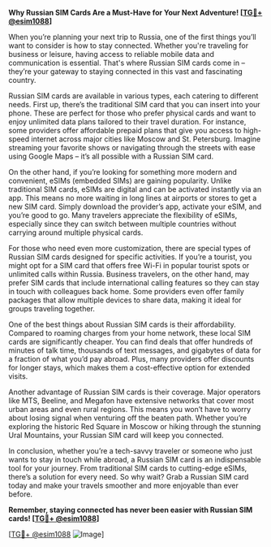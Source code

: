 **Why Russian SIM Cards Are a Must-Have for Your Next Adventure! [[TG💪+ @esim1088](https://t.me/s/esim1088)]**

When you’re planning your next trip to Russia, one of the first things you’ll want to consider is how to stay connected. Whether you're traveling for business or leisure, having access to reliable mobile data and communication is essential. That's where Russian SIM cards come in – they’re your gateway to staying connected in this vast and fascinating country.

Russian SIM cards are available in various types, each catering to different needs. First up, there’s the traditional SIM card that you can insert into your phone. These are perfect for those who prefer physical cards and want to enjoy unlimited data plans tailored to their travel duration. For instance, some providers offer affordable prepaid plans that give you access to high-speed internet across major cities like Moscow and St. Petersburg. Imagine streaming your favorite shows or navigating through the streets with ease using Google Maps – it’s all possible with a Russian SIM card.

On the other hand, if you’re looking for something more modern and convenient, eSIMs (embedded SIMs) are gaining popularity. Unlike traditional SIM cards, eSIMs are digital and can be activated instantly via an app. This means no more waiting in long lines at airports or stores to get a new SIM card. Simply download the provider’s app, activate your eSIM, and you’re good to go. Many travelers appreciate the flexibility of eSIMs, especially since they can switch between multiple countries without carrying around multiple physical cards.

For those who need even more customization, there are special types of Russian SIM cards designed for specific activities. If you’re a tourist, you might opt for a SIM card that offers free Wi-Fi in popular tourist spots or unlimited calls within Russia. Business travelers, on the other hand, may prefer SIM cards that include international calling features so they can stay in touch with colleagues back home. Some providers even offer family packages that allow multiple devices to share data, making it ideal for groups traveling together.

One of the best things about Russian SIM cards is their affordability. Compared to roaming charges from your home network, these local SIM cards are significantly cheaper. You can find deals that offer hundreds of minutes of talk time, thousands of text messages, and gigabytes of data for a fraction of what you’d pay abroad. Plus, many providers offer discounts for longer stays, which makes them a cost-effective option for extended visits.

Another advantage of Russian SIM cards is their coverage. Major operators like MTS, Beeline, and Megafon have extensive networks that cover most urban areas and even rural regions. This means you won’t have to worry about losing signal when venturing off the beaten path. Whether you’re exploring the historic Red Square in Moscow or hiking through the stunning Ural Mountains, your Russian SIM card will keep you connected.

In conclusion, whether you’re a tech-savvy traveler or someone who just wants to stay in touch while abroad, a Russian SIM card is an indispensable tool for your journey. From traditional SIM cards to cutting-edge eSIMs, there’s a solution for every need. So why wait? Grab a Russian SIM card today and make your travels smoother and more enjoyable than ever before. 

**Remember, staying connected has never been easier with Russian SIM cards! [[TG💪+ @esim1088](https://t.me/s/esim1088)]**

[[TG💪+ @esim1088](https://t.me/s/esim1088) ![Image](https://i.postimg.cc/Y0z9fWf4/image.png)]